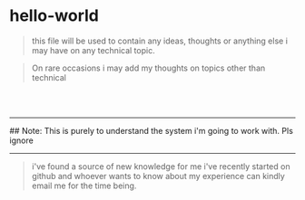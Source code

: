 # hello-world

>this file will be used to contain any ideas, thoughts or anything else i may have on any technical topic.

> On rare occasions i may add my thoughts on topics other than technical 
<br>
<br>
<hr>
## Note: This is purely to understand the system i'm going to work with. Pls ignore
<hr color= "black">


> i've found a source of new knowledge for me 
> i've recently started on github and whoever wants to know about my experience can kindly email me for the time being.
